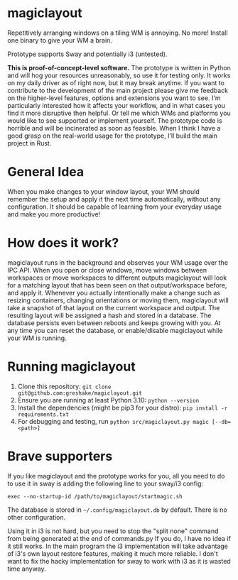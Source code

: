 # magiclayout
Repetitively arranging windows on a tiling WM is annoying. No more! Install one binary to give your WM a brain. 

Prototype supports Sway and potentially i3 (untested).

**This is proof-of-concept-level software.**
The prototype is written in Python and will hog your resources unreasonably, so use it for testing only. It works on my daily driver as of right now, but it may break anytime. If you want to contribute to the development of the main project please give me feedback on the higher-level features, options and extensions you want to see. I'm particularly interested how it affects your workflow, and in what cases you find it more disruptive then helpful. Or tell me which WMs and platforms you would like to see supported or implement yourself. The prototype code is horrible and will be incinerated as soon as feasible. When I think I have a good grasp on the real-world usage for the prototype, I'll build the main project in Rust.


# General Idea
When you make changes to your window layout, your WM should remember the setup and apply it the next time automatically, without any configuration. It should be capable of learning from your everyday usage and make you more productive!

# How does it work?
magiclayout runs in the background and observes your WM usage over the IPC API. When you open or close windows, move windows between workspaces or move workspaces to different outputs magiclayout will look for a matching layout that has been seen on that output/workspace before, and apply it. Whenever you actually intentionally make a change such as resizing containers, changing orientations or moving them, magiclayout will take a snapshot of that layout on the current workspace and output. The resulting layout will be assigned a hash and stored in a database.
The database persists even between reboots and keeps growing with you. At any time you can reset the database, or enable/disable magiclayout while your WM is running.

# Running magiclayout
1. Clone this repository: `git clone git@github.com:greshake/magiclayout.git`
2. Ensure you are running at least Python 3.10: `python --version`
3. Install the dependencies (might be pip3 for your distro): `pip install -r requirements.txt`
4. For debugging and testing, run `python src/magiclayout.py magic [--db=<path>]`

# Brave supporters
If you like magiclayout and the prototype works for you, 
all you need to do to use it in sway is adding the following line to 
your sway/i3 config:
```
exec --no-startup-id /path/to/magiclayout/startmagic.sh
```
The database is stored in `~/.config/magiclayout.db` by default. There is no other configuration.

Using it in i3 is not hard, but you need to stop the "split none" command from being generated at the end of commands.py
If you do, I have no idea if it still works. In the main program the i3 implementation will take advantage of i3's own 
layout restore features, making it much more reliable. I don't want to fix the hacky 
implementation for sway to work with i3 as it is wasted time anyway.